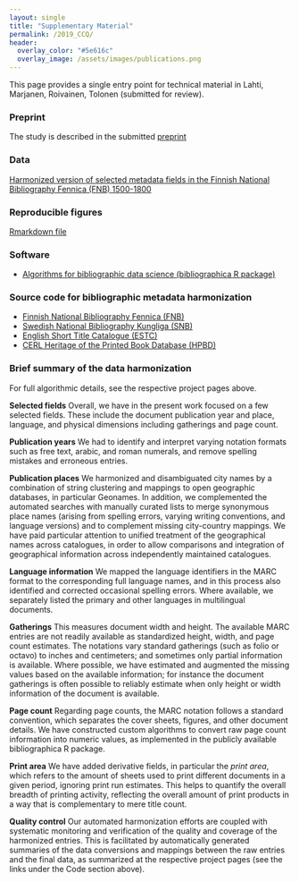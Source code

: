 ```yaml
---
layout: single
title: "Supplementary Material"
permalink: /2019_CCQ/
header:
  overlay_color: "#5e616c"
  overlay_image: /assets/images/publications.png
---
```



This page provides a single entry point for technical material in
Lahti, Marjanen, Roivainen, Tolonen (submitted for review).


### Preprint

The study is described in the submitted
[preprint](https://gitlab.com/COMHIS/CCQ2018/blob/master/latex/manuscript.pdf)


### Data

[Harmonized version of selected metadata fields in the Finnish
National Bibliography Fennica (FNB)
1500-1800](https://gitlab.com/COMHIS/CCQ2018/blob/master/FNB_20180627.csv.gz)



### Reproducible figures

[Rmarkdown file](https://gitlab.com/COMHIS/CCQ2018/blob/master/ccq2019.Rmd)


### Software

- [Algorithms for bibliographic data science (bibliographica R package) <i class="fa fa-link"></i>](https://github.com/COMHIS/bibliographica)


### Source code for bibliographic metadata harmonization

- [Finnish National Bibliography Fennica (FNB) <i class="fa fa-link"></i>](https://github.com/COMHIS/fennica)
- [Swedish National Bibliography Kungliga (SNB) <i class="fa fa-link"></i>](https://github.com/COMHIS/kungliga)
- [English Short Title Catalogue (ESTC) <i class="fa fa-link"></i>](https://github.com/COMHIS/estc)
- [CERL Heritage of the Printed Book Database (HPBD) <i class="fa fa-link"></i>](https://github.com/COMHIS/cerl)



### Brief summary of the data harmonization

For full algorithmic details, see the respective project pages above.

**Selected fields** Overall, we have in the present work focused on a few selected fields. These include the document publication year and place, language, and physical dimensions including gatherings and page count.

**Publication years** We had to identify and interpret varying notation formats such as free text, arabic, and roman numerals, and remove spelling mistakes and erroneous entries.

**Publication places** We harmonized and disambiguated city names by a combination of string clustering and mappings to open geographic databases, in particular Geonames. In addition, we complemented the automated searches with manually curated lists to merge synonymous place names (arising from spelling errors, varying writing conventions, and language versions) and to complement missing city-country mappings.  We have paid particular attention to unified treatment of the geographical names across catalogues, in order to allow comparisons and integration of geographical information across independently maintained catalogues.

**Language information** We mapped the language identifiers in the MARC format to the corresponding full language names, and in this process also identified and corrected occasional spelling errors. Where available, we separately listed the primary and other languages in multilingual documents.

**Gatherings** This measures document width and height. The available MARC entries are not readily available as standardized height, width, and page count estimates. The notations vary standard gatherings (such as folio or octavo) to inches and centimeters; and sometimes only partial information is available. Where possible, we have estimated and augmented the missing values based on the available information; for instance the document gatherings is often possible to reliably estimate when only height or width information of the document is available.

**Page count** Regarding page counts, the MARC notation follows a standard convention, which separates the cover sheets, figures, and other document details. We have constructed custom algorithms to convert raw page count information into numeric values, as implemented in the publicly available bibliographica R package.

**Print area** We have added derivative fields, in particular the _print area_, which refers to the amount of sheets used to print different documents in a given period, ignoring print run estimates. This helps to quantify the overall breadth of printing activity, reflecting the overall amount of print products in a way that is complementary to mere title count.

**Quality control** Our automated harmonization efforts are coupled with systematic monitoring and verification of the quality and coverage of the harmonized entries. This is facilitated by automatically generated summaries of the data conversions and mappings between the raw entries and the final data, as summarized at the respective project pages (see the links under the Code section above).










